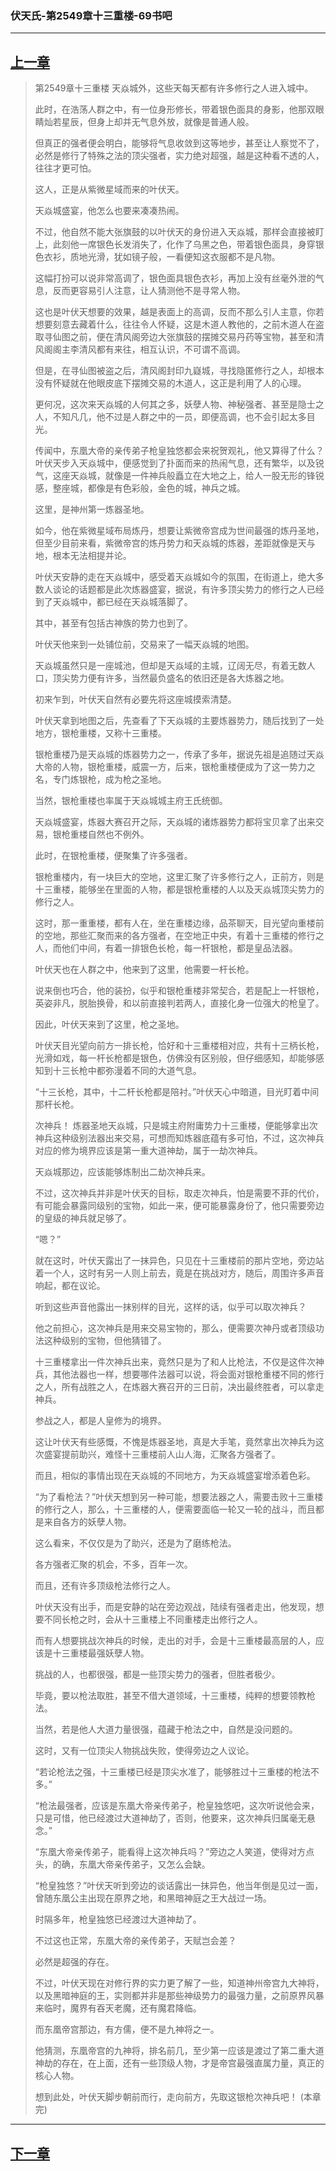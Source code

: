 ### 伏天氏-第2549章十三重楼-69书吧

--------
[上一章](./f4074cf4f2a63c9e857f6eeab16040a7.md)
--------


>
>
>
>第2549章十三重楼
>天焱城外，这些天每天都有许多修行之人进入城中。
>
>此时，在浩荡人群之中，有一位身形修长，带着银色面具的身影，他那双眼睛灿若星辰，但身上却并无气息外放，就像是普通人般。
>
>但真正的强者便会明白，能够将气息收敛到这等地步，甚至让人察觉不了，必然是修行了特殊之法的顶尖强者，实力绝对超强，越是这种看不透的人，往往才更可怕。
>
>这人，正是从紫微星域而来的叶伏天。
>
>天焱城盛宴，他怎么也要来凑凑热闹。
>
>不过，他自然不能大张旗鼓的以叶伏天的身份进入天焱城，那样会直接被盯上，此刻他一席银色长发消失了，化作了乌黑之色，带着银色面具，身穿银色衣衫，质地光滑，犹如镜子般，一看便知这衣服都不是凡物。
>
>这幅打扮可以说非常高调了，银色面具银色衣衫，再加上没有丝毫外泄的气息，反而更容易引人注意，让人猜测他不是寻常人物。
>
>这也是叶伏天想要的效果，越是表面上的高调，反而不那么引人主意，你若想要刻意去藏着什么，往往令人怀疑，这是木道人教他的，之前木道人在盗取寻仙图之前，便在清风阁旁边大张旗鼓的摆摊交易丹药等宝物，甚至和清风阁阁主李清风都有来往，相互认识，不可谓不高调。
>
>但是，在寻仙图被盗之后，清风阁封印九嶷城，寻找隐匿修行之人，却根本没有怀疑就在他眼皮底下摆摊交易的木道人，这正是利用了人的心理。
>
>更何况，这次来天焱城的人何其之多，妖孽人物、神秘强者、甚至是隐士之人，不知凡几，他不过是人群之中的一员，即便高调，也不会引起太多目光。
>
>传闻中，东凰大帝的亲传弟子枪皇独悠都会来祝贺观礼，他又算得了什么？
>叶伏天步入天焱城中，便感觉到了扑面而来的热闹气息，还有繁华，以及锐气，这座天焱城，就像是一件神兵般矗立在大地之上，给人一股无形的锋锐感，整座城，都像是有色彩般，金色的城，神兵之城。
>
>这里，是神州第一炼器圣地。
>
>如今，他在紫微星域布局炼丹，想要让紫微帝宫成为世间最强的炼丹圣地，但至少目前来看，紫微帝宫的炼丹势力和天焱城的炼器，差距就像是天与地，根本无法相提并论。
>
>叶伏天安静的走在天焱城中，感受着天焱城如今的氛围，在街道上，绝大多数人谈论的话题都是此次炼器盛宴，据说，有许多顶尖势力的修行之人已经到了天焱城中，都已经在天焱城落脚了。
>
>其中，甚至有包括古神族的势力也到了。
>
>叶伏天他来到一处铺位前，交易来了一幅天焱城的地图。
>
>天焱城虽然只是一座城池，但却是天焱域的主城，辽阔无尽，有着无数人口，顶尖势力便有许多，当然最负盛名的依旧还是各大炼器之地。
>
>初来乍到，叶伏天自然有必要先将这座城摸索清楚。
>
>叶伏天拿到地图之后，先查看了下天焱城的主要炼器势力，随后找到了一处地方，银枪重楼，又称十三重楼。
>
>银枪重楼乃是天焱城的炼器势力之一，传承了多年，据说先祖是追随过天焱大帝的人物，银枪重楼，威震一方，后来，银枪重楼便成为了这一势力之名，专门炼银枪，成为枪之圣地。
>
>当然，银枪重楼也率属于天焱城城主府王氏统御。
>
>天焱城盛宴，炼器大赛召开之际，天焱城的诸炼器势力都将宝贝拿了出来交易，银枪重楼自然也不例外。
>
>此时，在银枪重楼，便聚集了许多强者。
>
>银枪重楼内，有一块巨大的空地，这里汇聚了许多修行之人，正前方，则是十三重楼，能够坐在里面的人物，都是银枪重楼的人以及天焱城顶尖势力的修行之人。
>
>这时，那一重重楼，都有人在，坐在重楼边缘，品茶聊天，目光望向重楼前的空地，那些汇聚而来的各方强者，在空地正中央，有着十三重楼的修行之人，而他们中间，有着一排银色长枪，每一杆银枪，都是皇品法器。
>
>叶伏天也在人群之中，他来到了这里，他需要一杆长枪。
>
>说来倒也巧合，他的装扮，似乎和银枪重楼非常契合，若是配上一杆银枪，英姿非凡，脱胎换骨，和以前直接判若两人，直接化身一位强大的枪皇了。
>
>因此，叶伏天来到了这里，枪之圣地。
>
>叶伏天目光望向前方一排长枪，恰好和十三重楼相对应，共有十三柄长枪，光滑如戏，每一杆长枪都是银色，仿佛没有区别般，但仔细感知，却能够感知到十三长枪中都弥漫着不同的大道气息。
>
>“十三长枪，其中，十二杆长枪都是陪衬。”叶伏天心中暗道，目光盯着中间那杆长枪。
>
>次神兵！
>炼器圣地天焱城，只是城主府附庸势力十三重楼，便能够拿出次神兵这种级别法器出来交易，可想而知炼器底蕴有多可怕，不过，这次神兵对应的修为境界应该是第一重大道神劫，属于一劫次神兵。
>
>天焱城那边，应该能够炼制出二劫次神兵来。
>
>不过，这次神兵并非是叶伏天的目标，取走次神兵，怕是需要不菲的代价，有可能会暴露同级别的宝物，如此一来，便可能暴露身份了，他只需要旁边的皇级的神兵就足够了。
>
>“嗯？”
>
>就在这时，叶伏天露出了一抹异色，只见在十三重楼前的那片空地，旁边站着一个人，这时有另一人则上前去，竟是在挑战对方，随后，周围许多声音响起，都在议论。
>
>听到这些声音他露出一抹别样的目光，这样的话，似乎可以取次神兵？
>
>他之前担心，这次神兵是用来交易宝物的，那么，便需要次神丹或者顶级功法这种级别的宝物，但他猜错了。
>
>十三重楼拿出一件次神兵出来，竟然只是为了和人比枪法，不仅是这件次神兵，其他法器也一样，想要哪件法器可以说，将会面对银枪重楼不同的修行之人，所有战胜之人，在炼器大赛召开的三日前，决出最终胜者，可以拿走神兵。
>
>参战之人，都是人皇修为的境界。
>
>这让叶伏天有些感慨，不愧是炼器圣地，真是大手笔，竟然拿出次神兵为这次盛宴提前助兴，难怪十三重楼前人山人海，汇聚各方强者了。
>
>而且，相似的事情出现在天焱城的不同地方，为天焱城盛宴增添着色彩。
>
>“为了看枪法？”叶伏天想到另一种可能，想要法器之人，需要击败十三重楼的修行之人，那么，十三重楼的人，便需要面临一轮又一轮的战斗，而且都是来自各方的妖孽人物。
>
>这么看来，不仅仅是为了助兴，还是为了磨练枪法。
>
>各方强者汇聚的机会，不多，百年一次。
>
>而且，还有许多顶级枪法修行之人。
>
>叶伏天没有出手，而是安静的站在旁边观战，陆续有强者走出，他发现，想要不同长枪之时，会从十三重楼上不同重楼走出修行之人。
>
>而有人想要挑战次神兵的时候，走出的对手，会是十三重楼最高层的人，应该是十三重楼最强妖孽人物。
>
>挑战的人，也都很强，都是一些顶尖势力的强者，但胜者极少。
>
>毕竟，要以枪法取胜，甚至不借大道领域，十三重楼，纯粹的想要领教枪法。
>
>当然，若是他人大道力量很强，蕴藏于枪法之中，自然是没问题的。
>
>这时，又有一位顶尖人物挑战失败，使得旁边之人议论。
>
>“若论枪法之强，十三重楼已经是顶尖水准了，能够胜过十三重楼的枪法不多。”
>
>“枪法最强者，应该是东凰大帝亲传弟子，枪皇独悠吧，这次听说他会来，只是可惜，他已经渡过大道神劫了，否则，他要来，这次神兵归属毫无悬念。”
>
>“东凰大帝亲传弟子，能看得上这次神兵吗？”旁边之人笑道，使得对方点头，的确，东凰大帝亲传弟子，又怎么会缺。
>
>“枪皇独悠？”叶伏天听到旁边的谈话露出一抹异色，他当年倒是见过一面，曾随东凰公主出现在原界之地，和黑暗神庭之王大战过一场。
>
>时隔多年，枪皇独悠已经渡过大道神劫了。
>
>不过这也正常，东凰大帝的亲传弟子，天赋岂会差？
>
>必然是超强的存在。
>
>不过，叶伏天现在对修行界的实力更了解了一些，知道神州帝宫九大神将，以及黑暗神庭的王，实则都并非是那些神级势力的最强力量，之前原界风暴来临时，魔界有吞天老魔，还有魔君降临。
>
>而东凰帝宫那边，有方儒，便不是九神将之一。
>
>他猜测，东凰帝宫的九神将，排名前几，至少第一应该是渡过了第二重大道神劫的存在，在上面，还有一些顶级人物，才是帝宫最强直属力量，真正的核心人物。
>
>想到此处，叶伏天脚步朝前而行，走向前方，先取这银枪次神兵吧！
>(本章完)
>
>

--------
[下一章](./62c2d7e9421724331ad9de0d456f23f7.md)
--------
